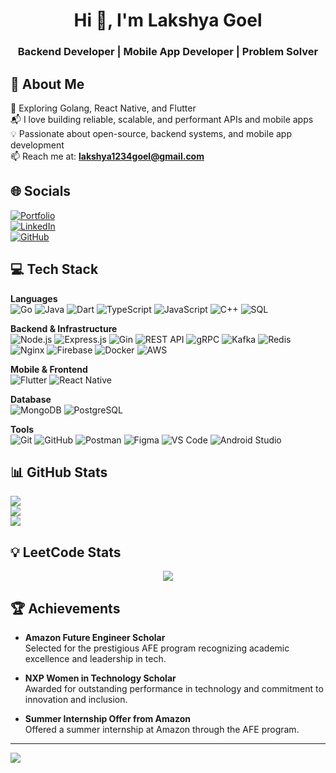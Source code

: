 <h1 align="center">Hi 👋, I'm Lakshya Goel</h1>
<h3 align="center">Backend Developer | Mobile App Developer | Problem Solver</h3>

## 🚀 About Me
🌱 Exploring Golang, React Native, and Flutter  
📬 I love building reliable, scalable, and performant APIs and mobile apps  
💡 Passionate about open-source, backend systems, and mobile app development  
📫 Reach me at: **lakshya1234goel@gmail.com**

## 🌐 Socials
[![Portfolio](https://img.shields.io/badge/Portfolio-%23000000.svg?logo=vercel&logoColor=white)](https://protfolio-website-ivory.vercel.app/)  
[![LinkedIn](https://img.shields.io/badge/LinkedIn-%230077B5.svg?logo=linkedin&logoColor=white)](https://www.linkedin.com/in/lakshya-1-goel/)  
[![GitHub](https://img.shields.io/badge/GitHub-%23121011.svg?logo=github&logoColor=white)](https://github.com/lakshya1goel)

## 💻 Tech Stack

**Languages**  
![Go](https://img.shields.io/badge/Go-%2300ADD8.svg?style=for-the-badge&logo=go&logoColor=white)
![Java](https://img.shields.io/badge/Java-%23ED8B00.svg?style=for-the-badge&logo=openjdk&logoColor=white)
![Dart](https://img.shields.io/badge/Dart-%230175C2.svg?style=for-the-badge&logo=dart&logoColor=white)
![TypeScript](https://img.shields.io/badge/TypeScript-%23007ACC.svg?style=for-the-badge&logo=typescript&logoColor=white)
![JavaScript](https://img.shields.io/badge/JavaScript-F7DF1E?style=for-the-badge&logo=javascript&logoColor=black)
![C++](https://img.shields.io/badge/C++-%2300599C.svg?style=for-the-badge&logo=c%2B%2B&logoColor=white)
![SQL](https://img.shields.io/badge/SQL-%2307405e.svg?style=for-the-badge&logo=sqlite&logoColor=white)

**Backend & Infrastructure**  
![Node.js](https://img.shields.io/badge/Node.js-339933?style=for-the-badge&logo=nodedotjs&logoColor=white)
![Express.js](https://img.shields.io/badge/Express.js-%23000000.svg?style=for-the-badge&logo=express&logoColor=white)
![Gin](https://img.shields.io/badge/Gin-Gonic-%23000000.svg?style=for-the-badge&logo=go&logoColor=white)
![REST API](https://img.shields.io/badge/REST%20API-%23007ACC.svg?style=for-the-badge&logo=apachespark&logoColor=white)
![gRPC](https://img.shields.io/badge/gRPC-%230074C1.svg?style=for-the-badge&logo=grpc&logoColor=white)
![Kafka](https://img.shields.io/badge/Kafka-%23000000.svg?style=for-the-badge&logo=apachekafka&logoColor=white)
![Redis](https://img.shields.io/badge/Redis-%23DC382D.svg?style=for-the-badge&logo=redis&logoColor=white)
![Nginx](https://img.shields.io/badge/Nginx-%23009639.svg?style=for-the-badge&logo=nginx&logoColor=white)
![Firebase](https://img.shields.io/badge/Firebase-%23039BE5.svg?style=for-the-badge&logo=firebase&logoColor=white)
![Docker](https://img.shields.io/badge/Docker-%230db7ed.svg?style=for-the-badge&logo=docker&logoColor=white)
![AWS](https://img.shields.io/badge/AWS-%23FF9900.svg?style=for-the-badge&logo=amazonaws&logoColor=white)

**Mobile & Frontend**  
![Flutter](https://img.shields.io/badge/Flutter-%2302569B.svg?style=for-the-badge&logo=flutter&logoColor=white)
![React Native](https://img.shields.io/badge/React%20Native-%2320232a.svg?style=for-the-badge&logo=react&logoColor=%2361DAFB)

**Database**  
![MongoDB](https://img.shields.io/badge/MongoDB-%2347A248.svg?style=for-the-badge&logo=mongodb&logoColor=white)
![PostgreSQL](https://img.shields.io/badge/PostgreSQL-%23336791.svg?style=for-the-badge&logo=postgresql&logoColor=white)

**Tools**  
![Git](https://img.shields.io/badge/Git-%23F05033.svg?style=for-the-badge&logo=git&logoColor=white)
![GitHub](https://img.shields.io/badge/GitHub-%23121011.svg?style=for-the-badge&logo=github&logoColor=white)
![Postman](https://img.shields.io/badge/Postman-%23FF6C37.svg?style=for-the-badge&logo=postman&logoColor=white)
![Figma](https://img.shields.io/badge/Figma-%23F24E1E.svg?style=for-the-badge&logo=figma&logoColor=white)
![VS Code](https://img.shields.io/badge/VSCode-%23007ACC.svg?style=for-the-badge&logo=visual-studio-code&logoColor=white)
![Android Studio](https://img.shields.io/badge/Android%20Studio-3DDC84?style=for-the-badge&logo=android-studio&logoColor=white)

## 📊 GitHub Stats
![](https://github-readme-stats.vercel.app/api?username=lakshya1goel&theme=monokai&hide_border=false&include_all_commits=true&count_private=true)<br/>
![](https://github-readme-streak-stats.herokuapp.com/?user=lakshya1goel&theme=monokai&hide_border=false)<br/>
![](https://github-readme-stats.vercel.app/api/top-langs/?username=lakshya1goel&theme=monokai&hide_border=false&layout=compact)

## 💡 LeetCode Stats
<p align="center">
  <a href="https://leetcode.com/Lakshya_Goel/" target="_blank">
    <img src="https://leetcard.jacoblin.cool/Lakshya_Goel?theme=dark&font=Nunito&ext=heatmap" />
  </a>
</p>

## 🏆 Achievements

- **Amazon Future Engineer Scholar**  
  Selected for the prestigious AFE program recognizing academic excellence and leadership in tech.

- **NXP Women in Technology Scholar**  
  Awarded for outstanding performance in technology and commitment to innovation and inclusion.

- **Summer Internship Offer from Amazon**  
  Offered a summer internship at Amazon through the AFE program.

---
[![](https://visitcount.itsvg.in/api?id=lakshya1goel&icon=0&color=0)](https://visitcount.itsvg.in)
